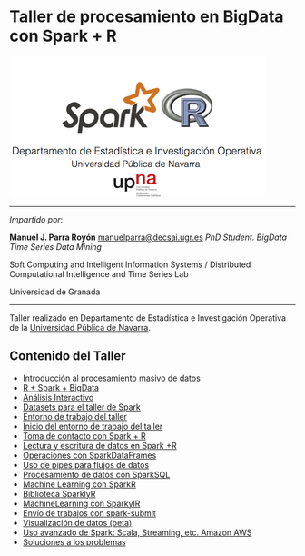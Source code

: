 # Taller de procesamiento en BigData con Spark + R 


![header](./imgs/header.png)

<HR>

*Impartido por*:

**Manuel J. Parra Royón**
manuelparra@decsai.ugr.es
*PhD Student. BigData Time Series Data Mining*

Soft Computing and Intelligent Information Systems / Distributed Computational Intelligence and Time Series Lab

Universidad de Granada

<HR>

Taller realizado en Departamento de Estadística e Investigación Operativa de la <a href="http://unavarra.com">Universidad Pública de Navarra</a>.


## Contenido del Taller

- [Introducción al procesamiento masivo de datos](./html/01._Procesamiento_masivo_de_datos_con_Hadoop_y_Spark.html)
- [R + Spark + BigData](./html/02._R_Spark_BigData.html)
- [Análisis Interactivo](./html/03._Análisis_interactivo.html)
- [Datasets para el taller de Spark](./html/04._Datasets_del_Taller_de_SparkR.html)
- [Entorno de trabajo del taller](./html/05._Entorno_de_trabajo_del_taller.html)
- [Inicio del entorno de trabajo del taller](./html/06._Inicio_del_entorno_de_trabajo_con_SparkR.html)
- [Toma de contacto con Spark + R](./html/07._Toma_de_contacto_con_SparkR.html)
- [Lectura y escritura de datos en Spark +R](./html/08._Lectura_y_escritura_de_datos_con_SparkR.html)
- [Operaciones con SparkDataFrames](./html/09._Operaciones_con_SparkDataFrames.html)
- [Uso de pipes para flujos de datos](./html/09.1._Uso_de_pipes_para_procesamiento_de_datos_con_magrittr.html)
- [Procesamiento de datos con SparkSQL](./html/10._Procesando_datos_con_SparkSQL.html)
- [Machine Learning con SparkR](./html/11._Machine_Learning_con_SparkR.html)
- [Biblioteca SparklyR](./html/12._Biblioteca_sparklyr.html)
- [MachineLearning con SparkylR](./html/13._Machine_Learning_con_sparklyr.html)
- [Envío de trabajos con spark-submit](./html/14._Enviando_trabajos_con_spark-submit.html)
- [Visualización de datos (beta)](./html/15._Visualización_interactiva_de_datos_con_Zeppelin.html)
- [Uso avanzado de Spark: Scala, Streaming, etc. Amazon AWS](./html/16._Uso_avanzado.html)
- [Soluciones a los problemas](./html/Soluciones.html)

